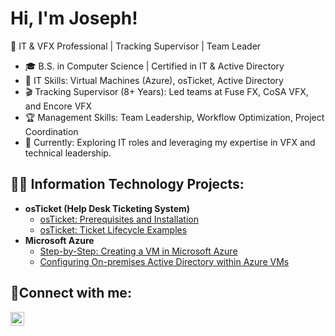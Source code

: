 <h1>Hi, I'm Joseph! </a></h1>

🚀 IT & VFX Professional | Tracking Supervisor | Team Leader

- 🎓 B.S. in Computer Science | Certified in IT & Active Directory
- 🔧 IT Skills: Virtual Machines (Azure), osTicket, Active Directory
- 🎬 Tracking Supervisor (8+ Years): Led teams at Fuse FX, CoSA VFX, and Encore VFX
- 🏆 Management Skills: Team Leadership, Workflow Optimization, Project Coordination
- 📌 Currently: Exploring IT roles and leveraging my expertise in VFX and technical leadership.

<h2>👨‍💻 Information Technology Projects:</h2>

- <b>osTicket (Help Desk Ticketing System)</b>
  - [osTicket: Prerequisites and Installation](https://github.com/josephaadams/osticket-prereqs)
  - [osTicket: Ticket Lifecycle Examples](https://github.com/josephaadams/ticket-lifecycle)
- <b>Microsoft Azure</b>
  - [Step-by-Step: Creating a VM in Microsoft Azure](https://github.com/josephaadams/azure-vmcreation)
  - [Configuring On-premises Active Directory within Azure VMs](https://github.com/josephaadams/config_activedirectory)
    

<h2>🤳Connect with me:</h2>

[<img align="left" alt="Josh | LinkedIn" width="22px" src="https://i.imgur.com/28slhVG.png" />][linkedin]


[linkedin]: https://www.linkedin.com/in/joseph-a-3848b5a8/
